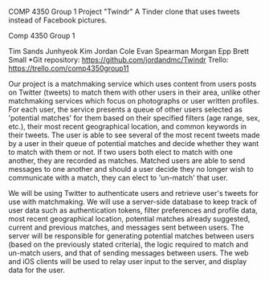 COMP 4350 Group 1 Project "Twindr"
A Tinder clone that uses tweets instead of Facebook pictures.

Comp 4350 Group 1

Tim Sands
Junhyeok Kim
Jordan Cole
Evan Spearman
Morgan Epp
Brett Small
*Git repository: https://github.com/jordandmc/Twindr
Trello: https://trello.com/comp4350group11

Our project is a matchmaking service which uses content from users posts on Twitter (tweets) to match them with other users in their area, unlike other matchmaking services which focus on photographs or user written profiles. For each user, the service presents a queue of other users selected as 'potential matches' for them based on their specified filters (age range, sex, etc.), their most recent geographical location, and common keywords in their tweets. The user is able to see several of the most recent tweets made by a user in their queue of potential matches and decide whether they want to match with them or not. If two users both elect to match with one another, they are recorded as matches. Matched users are able to send messages to one another and should a user decide they no longer wish to communicate with a match, they can elect to 'un-match' that user.

We will be using Twitter to authenticate users and retrieve user's tweets for use with matchmaking. We will use a server-side database to keep track of user data such as authentication tokens, filter preferences and profile data, most recent geographical location, potential matches already suggested, current and previous matches, and messages sent between users. The server will be responsible for generating potential matches between users (based on the previously stated criteria), the logic required to match and un-match users, and that of sending messages between users. The web and iOS clients will be used to relay user input to the server, and display data for the user.
